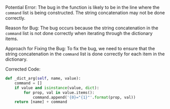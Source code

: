 Potential Error: The bug in the function is likely to be in the line where the `command` list is being constructed. The string concatenation may not be done correctly.

Reason for Bug: The bug occurs because the string concatenation in the `command` list is not done correctly when iterating through the dictionary items.

Approach for Fixing the Bug: To fix the bug, we need to ensure that the string concatenation in the `command` list is done correctly for each item in the dictionary.

Corrected Code:
```python
def _dict_arg(self, name, value):
    command = []
    if value and isinstance(value, dict):
        for prop, val in value.items():
            command.append('{0}="{1}"'.format(prop, val))
    return [name] + command
```